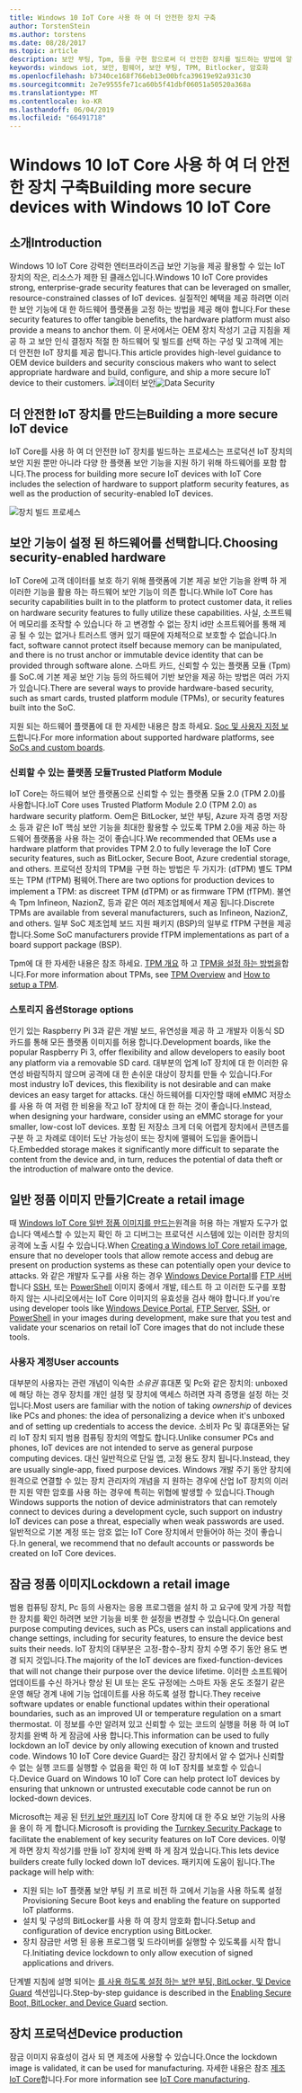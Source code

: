 ```yaml
---
title: Windows 10 IoT Core 사용 하 여 더 안전한 장치 구축
author: TorstenStein
ms.author: torstens
ms.date: 08/28/2017
ms.topic: article
description: 보안 부팅, Tpm, 등을 구현 함으로써 더 안전한 장치를 빌드하는 방법에 알아봅니다.
keywords: windows iot, 보안, 펌웨어, 보안 부팅, TPM, Bitlocker, 암호화
ms.openlocfilehash: b7340ce168f766eb13e00bfca39619e92a931c30
ms.sourcegitcommit: 2e7e9555fe71ca60b5f41dbf06051a50520a368a
ms.translationtype: MT
ms.contentlocale: ko-KR
ms.lasthandoff: 06/04/2019
ms.locfileid: "66491718"
---
```

# <a name="building-more-secure-devices-with-windows-10-iot-core"></a><span data-ttu-id="01588-104">Windows 10 IoT Core 사용 하 여 더 안전한 장치 구축</span><span class="sxs-lookup"><span data-stu-id="01588-104">Building more secure devices with Windows 10 IoT Core</span></span>

## <a name="introduction"></a><span data-ttu-id="01588-105">소개</span><span class="sxs-lookup"><span data-stu-id="01588-105">Introduction</span></span>  

<span data-ttu-id="01588-106">Windows 10 IoT Core 강력한 엔터프라이즈급 보안 기능을 제공 활용할 수 있는 IoT 장치의 작은, 리소스가 제한 된 클래스입니다.</span><span class="sxs-lookup"><span data-stu-id="01588-106">Windows 10 IoT Core provides strong, enterprise-grade security features that can be leveraged on smaller, resource-constrained classes of IoT devices.</span></span> <span data-ttu-id="01588-107">실질적인 혜택을 제공 하려면 이러한 보안 기능에 대 한 하드웨어 플랫폼을 고정 하는 방법을 제공 해야 합니다.</span><span class="sxs-lookup"><span data-stu-id="01588-107">For these security features to offer tangible benefits, the hardware platform must also provide a means to anchor them.</span></span> <span data-ttu-id="01588-108">이 문서에서는 OEM 장치 작성기 고급 지침을 제공 하 고 보안 인식 결정자 적절 한 하드웨어 및 빌드를 선택 하는 구성 및 고객에 게는 더 안전한 IoT 장치를 제공 합니다.</span><span class="sxs-lookup"><span data-stu-id="01588-108">This article provides high-level guidance to OEM device builders and security conscious makers who want to select appropriate hardware and build, configure, and ship a more secure IoT device to their customers.</span></span>
<span data-ttu-id="01588-109">![데이터 보안](../media/SecurityFlowAndCertificates/DataRestExecutionMotion.png)</span><span class="sxs-lookup"><span data-stu-id="01588-109">![Data Security](../media/SecurityFlowAndCertificates/DataRestExecutionMotion.png)</span></span>

## <a name="building-a-more-secure-iot-device"></a><span data-ttu-id="01588-110">더 안전한 IoT 장치를 만드는</span><span class="sxs-lookup"><span data-stu-id="01588-110">Building a more secure IoT device</span></span>  
<span data-ttu-id="01588-111">IoT Core를 사용 하 여 더 안전한 IoT 장치를 빌드하는 프로세스는 프로덕션 IoT 장치의 보안 지원 뿐만 아니라 다양 한 플랫폼 보안 기능을 지원 하기 위해 하드웨어를 포함 합니다.</span><span class="sxs-lookup"><span data-stu-id="01588-111">The process for building more secure IoT devices with IoT Core includes the selection of hardware to support platform security features, as well as the production of security-enabled IoT devices.</span></span>

![장치 빌드 프로세스](../media/SecurityFlowAndCertificates/DeviceBuildProcess.png)


## <a name="choosing-security-enabled-hardware"></a><span data-ttu-id="01588-113">보안 기능이 설정 된 하드웨어를 선택합니다.</span><span class="sxs-lookup"><span data-stu-id="01588-113">Choosing security-enabled hardware</span></span>
<span data-ttu-id="01588-114">IoT Core에 고객 데이터를 보호 하기 위해 플랫폼에 기본 제공 보안 기능을 완벽 하 게 이러한 기능을 활용 하는 하드웨어 보안 기능이 의존 합니다.</span><span class="sxs-lookup"><span data-stu-id="01588-114">While IoT Core has security capabilities built in to the platform to protect customer data, it relies on hardware security features to fully utilize these capabilities.</span></span> <span data-ttu-id="01588-115">사실, 소프트웨어 메모리를 조작할 수 있습니다 하 고 변경할 수 없는 장치 id만 소프트웨어를 통해 제공 될 수 있는 없거나 트러스트 앵커 있기 때문에 자체적으로 보호할 수 없습니다.</span><span class="sxs-lookup"><span data-stu-id="01588-115">In fact, software cannot protect itself because memory can be manipulated, and there is no trust anchor or immutable device identity that can be provided through software alone.</span></span> <span data-ttu-id="01588-116">스마트 카드, 신뢰할 수 있는 플랫폼 모듈 (Tpm)를 SoC.에 기본 제공 보안 기능 등의 하드웨어 기반 보안을 제공 하는 방법은 여러 가지가 있습니다.</span><span class="sxs-lookup"><span data-stu-id="01588-116">There are several ways to provide hardware-based security, such as smart cards, trusted platform module (TPMs), or security features built into the SoC.</span></span> 

<span data-ttu-id="01588-117">지원 되는 하드웨어 플랫폼에 대 한 자세한 내용은 참조 하세요. [Soc 및 사용자 지정 보드](https://docs.microsoft.com/en-us/windows/iot-core/learn-about-hardware/socsandcustomboards)합니다.</span><span class="sxs-lookup"><span data-stu-id="01588-117">For more information about supported hardware platforms, see [SoCs and custom boards](https://docs.microsoft.com/en-us/windows/iot-core/learn-about-hardware/socsandcustomboards).</span></span> 

### <a name="trusted-platform-module"></a><span data-ttu-id="01588-118">신뢰할 수 있는 플랫폼 모듈</span><span class="sxs-lookup"><span data-stu-id="01588-118">Trusted Platform Module</span></span>
<span data-ttu-id="01588-119">IoT Core는 하드웨어 보안 플랫폼으로 신뢰할 수 있는 플랫폼 모듈 2.0 (TPM 2.0)를 사용합니다.</span><span class="sxs-lookup"><span data-stu-id="01588-119">IoT Core uses Trusted Platform Module 2.0 (TPM 2.0) as hardware security platform.</span></span> <span data-ttu-id="01588-120">Oem은 BitLocker, 보안 부팅, Azure 자격 증명 저장소 등과 같은 IoT 핵심 보안 기능을 최대한 활용할 수 있도록 TPM 2.0을 제공 하는 하드웨어 플랫폼을 사용 하는 것이 좋습니다.</span><span class="sxs-lookup"><span data-stu-id="01588-120">We recommended that OEMs use a hardware platform that provides TPM 2.0 to fully leverage the IoT Core security features, such as BitLocker, Secure Boot, Azure credential storage, and others.</span></span> <span data-ttu-id="01588-121">프로덕션 장치의 TPM을 구현 하는 방법은 두 가지가: (dTPM) 별도 TPM 또는 TPM (fTPM) 펌웨어.</span><span class="sxs-lookup"><span data-stu-id="01588-121">There are two options for production devices to implement a TPM: as discreet TPM (dTPM) or as firmware TPM (fTPM).</span></span> <span data-ttu-id="01588-122">불연속 Tpm Infineon, NazionZ, 등과 같은 여러 제조업체에서 제공 됩니다.</span><span class="sxs-lookup"><span data-stu-id="01588-122">Discrete TPMs are available from several manufacturers, such as Infineon, NazionZ, and others.</span></span> <span data-ttu-id="01588-123">일부 SoC 제조업체 보드 지원 패키지 (BSP)의 일부로 fTPM 구현을 제공합니다.</span><span class="sxs-lookup"><span data-stu-id="01588-123">Some SoC manufacturers provide fTPM implementations as part of a board support package (BSP).</span></span> 

<span data-ttu-id="01588-124">Tpm에 대 한 자세한 내용은 참조 하세요. [TPM 개요](https://docs.microsoft.com/en-us/windows/iot-core/secure-your-device/tpm) 하 고 [TPM을 설정 하는 방법을](https://docs.microsoft.com/en-us/windows/iot-core/secure-your-device/setuptpm)합니다.</span><span class="sxs-lookup"><span data-stu-id="01588-124">For more information about TPMs, see [TPM Overview](https://docs.microsoft.com/en-us/windows/iot-core/secure-your-device/tpm) and [How to setup a TPM](https://docs.microsoft.com/en-us/windows/iot-core/secure-your-device/setuptpm).</span></span>

### <a name="storage-options"></a><span data-ttu-id="01588-125">스토리지 옵션</span><span class="sxs-lookup"><span data-stu-id="01588-125">Storage options</span></span>
<span data-ttu-id="01588-126">인기 있는 Raspberry Pi 3과 같은 개발 보드, 유연성을 제공 하 고 개발자 이동식 SD 카드를 통해 모든 플랫폼 이미지를 허용 합니다.</span><span class="sxs-lookup"><span data-stu-id="01588-126">Development boards, like the popular Raspberry Pi 3, offer flexibility and allow developers to easily boot any platform via a removable SD card.</span></span> <span data-ttu-id="01588-127">대부분의 업계 IoT 장치에 대 한 이러한 유연성 바람직하지 않으며 공격에 대 한 손쉬운 대상이 장치를 만들 수 있습니다.</span><span class="sxs-lookup"><span data-stu-id="01588-127">For most industry IoT devices, this flexibility is not desirable and can make devices an easy target for attacks.</span></span> <span data-ttu-id="01588-128">대신 하드웨어를 디자인할 때에 eMMC 저장소를 사용 하 여 저렴 한 비용을 작고 IoT 장치에 대 한 하는 것이 좋습니다.</span><span class="sxs-lookup"><span data-stu-id="01588-128">Instead, when designing your hardware, consider using an eMMC storage for your smaller, low-cost IoT devices.</span></span> <span data-ttu-id="01588-129">포함 된 저장소 크게 더욱 어렵게 장치에서 콘텐츠를 구분 하 고 차례로 데이터 도난 가능성이 또는 장치에 맬웨어 도입을 줄어듭니다.</span><span class="sxs-lookup"><span data-stu-id="01588-129">Embedded storage makes it significantly more difficult to separate the content from the device and, in turn, reduces the potential of data theft or the introduction of malware onto the device.</span></span>

## <a name="create-a-retail-image"></a><span data-ttu-id="01588-130">일반 정품 이미지 만들기</span><span class="sxs-lookup"><span data-stu-id="01588-130">Create a retail image</span></span> 
<span data-ttu-id="01588-131">때 [Windows IoT Core 일반 정품 이미지를 만드는](https://docs.microsoft.com/windows-hardware/manufacture/iot/iot-core-manufacturing-guide)원격을 허용 하는 개발자 도구가 없습니다 액세스할 수 있는지 확인 하 고 디버그는 프로덕션 시스템에 있는 이러한 장치의 공격에 노출 시킬 수 있습니다.</span><span class="sxs-lookup"><span data-stu-id="01588-131">When [Creating a Windows IoT Core retail image](https://docs.microsoft.com/windows-hardware/manufacture/iot/iot-core-manufacturing-guide), ensure that no developer tools that allow remote access and debug are present on production systems as these can potentially open your device to attacks.</span></span> <span data-ttu-id="01588-132">와 같은 개발자 도구를 사용 하는 경우 [Windows Device Portal](https://docs.microsoft.com/en-us/windows/iot-core/manage-your-device/remotedisplay)를 [FTP 서버](https://docs.microsoft.com/en-us/windows/iot-core/connect-your-device/ftp)합니다 [SSH](https://docs.microsoft.com/en-us/windows/iot-core/connect-your-device/ssh), 또는 [PowerShell](https://docs.microsoft.com/en-us/windows/iot-core/connect-your-device/powershell) 이미지 중에서 개발, 테스트 하 고 이러한 도구를 포함 하지 않는 시나리오에서는 IoT Core 이미지의 유효성을 검사 해야 합니다.</span><span class="sxs-lookup"><span data-stu-id="01588-132">If you're using developer tools like [Windows Device Portal](https://docs.microsoft.com/en-us/windows/iot-core/manage-your-device/remotedisplay), [FTP Server](https://docs.microsoft.com/en-us/windows/iot-core/connect-your-device/ftp), [SSH](https://docs.microsoft.com/en-us/windows/iot-core/connect-your-device/ssh), or [PowerShell](https://docs.microsoft.com/en-us/windows/iot-core/connect-your-device/powershell) in your images during development, make sure that you test and validate your scenarios on retail IoT Core images that do not include these tools.</span></span>

### <a name="user-accounts"></a><span data-ttu-id="01588-133">사용자 계정</span><span class="sxs-lookup"><span data-stu-id="01588-133">User accounts</span></span>
<span data-ttu-id="01588-134">대부분의 사용자는 관련 개념이 익숙한 *소유권* 휴대폰 및 Pc와 같은 장치의: unboxed에 해당 하는 경우 장치를 개인 설정 및 장치에 액세스 하려면 자격 증명을 설정 하는 것입니다.</span><span class="sxs-lookup"><span data-stu-id="01588-134">Most users are familiar with the notion of taking *ownership* of devices like PCs and phones: the idea of personalizing a device when it's unboxed and of setting up credentials to access the device.</span></span> <span data-ttu-id="01588-135">소비자 Pc 및 휴대폰와는 달리 IoT 장치 되지 범용 컴퓨팅 장치의 역할도 합니다.</span><span class="sxs-lookup"><span data-stu-id="01588-135">Unlike consumer PCs and phones, IoT devices are not intended to serve as general purpose computing devices.</span></span> <span data-ttu-id="01588-136">대신 일반적으로 단일 앱, 고정 용도 장치 됩니다.</span><span class="sxs-lookup"><span data-stu-id="01588-136">Instead, they are usually single-app, fixed purpose devices.</span></span> <span data-ttu-id="01588-137">Windows 개발 주기 동안 장치에 원격으로 연결할 수 있는 장치 관리자의 개념을 지 원하는 경우에 산업 IoT 장치의 이러한 지원 약한 암호를 사용 하는 경우에 특히는 위협에 발생할 수 있습니다.</span><span class="sxs-lookup"><span data-stu-id="01588-137">Though Windows supports the notion of device administrators that can remotely connect to devices during a development cycle, such support on industry IoT devices can pose a threat, especially when weak passwords are used.</span></span> <span data-ttu-id="01588-138">일반적으로 기본 계정 또는 암호 없는 IoT Core 장치에서 만들어야 하는 것이 좋습니다.</span><span class="sxs-lookup"><span data-stu-id="01588-138">In general, we recommend that no default accounts or passwords be created on IoT Core devices.</span></span>

## <a name="lockdown-a-retail-image"></a><span data-ttu-id="01588-139">잠금 정품 이미지</span><span class="sxs-lookup"><span data-stu-id="01588-139">Lockdown a retail image</span></span>
<span data-ttu-id="01588-140">범용 컴퓨팅 장치, Pc 등의 사용자는 응용 프로그램을 설치 하 고 요구에 맞게 가장 적합 한 장치를 확인 하려면 보안 기능을 비롯 한 설정을 변경할 수 있습니다.</span><span class="sxs-lookup"><span data-stu-id="01588-140">On general purpose computing devices, such as PCs, users can install applications and change settings, including for security features, to ensure the device best suits their needs.</span></span> <span data-ttu-id="01588-141">IoT 장치의 대부분은 고정-함수-장치 장치 수명 주기 동안 용도 변경 되지 것입니다.</span><span class="sxs-lookup"><span data-stu-id="01588-141">The majority of the IoT devices are fixed-function-devices that will not change their purpose over the device lifetime.</span></span> <span data-ttu-id="01588-142">이러한 소프트웨어 업데이트를 수신 하거나 향상 된 UI 또는 온도 규정에는 스마트 자동 온도 조절기 같은 운영 해당 경계 내에 기능 업데이트를 사용 하도록 설정 합니다.</span><span class="sxs-lookup"><span data-stu-id="01588-142">They receive software updates or enable functional updates within their operational boundaries, such as an improved UI or temperature regulation on a smart thermostat.</span></span> <span data-ttu-id="01588-143">이 정보를 수만 알려져 있고 신뢰할 수 있는 코드의 실행을 허용 하 여 IoT 장치를 완벽 하 게 잠금에 사용 합니다.</span><span class="sxs-lookup"><span data-stu-id="01588-143">This information can be used to fully lockdown an IoT device by only allowing execution of known and trusted code.</span></span> <span data-ttu-id="01588-144">Windows 10 IoT Core device Guard는 잠긴 장치에서 알 수 없거나 신뢰할 수 없는 실행 코드를 실행할 수 없음을 확인 하 여 IoT 장치를 보호할 수 있습니다.</span><span class="sxs-lookup"><span data-stu-id="01588-144">Device Guard on Windows 10 IoT Core can help protect IoT devices by ensuring that unknown or untrusted executable code cannot be run on locked-down devices.</span></span>

<span data-ttu-id="01588-145">Microsoft는 제공 된 [턴키 보안 패키지](https://github.com/ms-iot/security/tree/master/TurnkeySecurity) IoT Core 장치에 대 한 주요 보안 기능의 사용을 용이 하 게 합니다.</span><span class="sxs-lookup"><span data-stu-id="01588-145">Microsoft is providing the [Turnkey Security Package](https://github.com/ms-iot/security/tree/master/TurnkeySecurity) to facilitate the enablement of key security features on IoT Core devices.</span></span> <span data-ttu-id="01588-146">이렇게 하면 장치 작성기를 만들 IoT 장치에 완벽 하 게 잠겨 있습니다.</span><span class="sxs-lookup"><span data-stu-id="01588-146">This lets device builders create fully locked down IoT devices.</span></span> <span data-ttu-id="01588-147">패키지에 도움이 됩니다.</span><span class="sxs-lookup"><span data-stu-id="01588-147">The package will help with:</span></span>

* <span data-ttu-id="01588-148">지원 되는 IoT 플랫폼 보안 부팅 키 프로 비전 하 고에서 기능을 사용 하도록 설정</span><span class="sxs-lookup"><span data-stu-id="01588-148">Provisioning Secure Boot keys and enabling the feature on supported IoT platforms.</span></span>
* <span data-ttu-id="01588-149">설치 및 구성의 BitLocker를 사용 하 여 장치 암호화 합니다.</span><span class="sxs-lookup"><span data-stu-id="01588-149">Setup and configuration of device encryption using BitLocker.</span></span> 
* <span data-ttu-id="01588-150">장치 잠금만 서명 된 응용 프로그램 및 드라이버를 실행할 수 있도록를 시작 합니다.</span><span class="sxs-lookup"><span data-stu-id="01588-150">Initiating device lockdown to only allow execution of signed applications and drivers.</span></span>

<span data-ttu-id="01588-151">단계별 지침에 설명 되어는 [를 사용 하도록 설정 하는 보안 부팅, BitLocker, 및 Device Guard](https://docs.microsoft.com/en-us/windows/iot-core/secure-your-device/securebootandbitlocker) 섹션입니다.</span><span class="sxs-lookup"><span data-stu-id="01588-151">Step-by-step guidance is described in the [Enabling Secure Boot, BitLocker, and Device Guard](https://docs.microsoft.com/en-us/windows/iot-core/secure-your-device/securebootandbitlocker) section.</span></span>

## <a name="device-production"></a><span data-ttu-id="01588-152">장치 프로덕션</span><span class="sxs-lookup"><span data-stu-id="01588-152">Device production</span></span>
<span data-ttu-id="01588-153">잠금 이미지 유효성이 검사 되 면 제조에 사용할 수 있습니다.</span><span class="sxs-lookup"><span data-stu-id="01588-153">Once the lockdown image is validated, it can be used for manufacturing.</span></span> <span data-ttu-id="01588-154">자세한 내용은 참조 [제조 IoT Core](https://docs.microsoft.com/en-us/windows-hardware/manufacture/iot/)합니다.</span><span class="sxs-lookup"><span data-stu-id="01588-154">For more information see [IoT Core manufacturing](https://docs.microsoft.com/en-us/windows-hardware/manufacture/iot/).</span></span>
